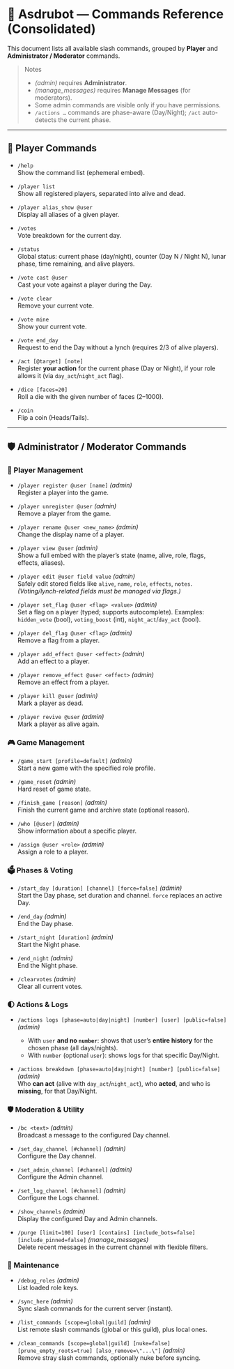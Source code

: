 # 📖 Asdrubot — Commands Reference (Consolidated)

This document lists all available slash commands, grouped by **Player** and **Administrator / Moderator** commands.

> Notes
> - *(admin)* requires **Administrator**.
> - *(manage_messages)* requires **Manage Messages** (for moderators).
> - Some admin commands are visible only if you have permissions.
> - `/actions …` commands are phase-aware (Day/Night); `/act` auto-detects the current phase.

---

## 👥 Player Commands

- `/help`  
  Show the command list (ephemeral embed).

- `/player list`  
  Show all registered players, separated into alive and dead.

- `/player alias_show @user`  
  Display all aliases of a given player.

- `/votes`  
  Vote breakdown for the current day.

- `/status`  
  Global status: current phase (day/night), counter (Day N / Night N), lunar phase, time remaining, and alive players.

- `/vote cast @user`  
  Cast your vote against a player during the Day.

- `/vote clear`  
  Remove your current vote.

- `/vote mine`  
  Show your current vote.

- `/vote end_day`  
  Request to end the Day without a lynch (requires 2/3 of alive players).

- `/act [@target] [note]`  
  Register **your action** for the current phase (Day or Night), if your role allows it (via `day_act`/`night_act` flag).

- `/dice [faces=20]`  
  Roll a die with the given number of faces (2–1000).

- `/coin`  
  Flip a coin (Heads/Tails).

---

## 🛡️ Administrator / Moderator Commands

### 👥 Player Management
- `/player register @user [name]` *(admin)*  
  Register a player into the game.

- `/player unregister @user` *(admin)*  
  Remove a player from the game.

- `/player rename @user <new_name>` *(admin)*  
  Change the display name of a player.

- `/player view @user` *(admin)*  
  Show a full embed with the player’s state (name, alive, role, flags, effects, aliases).

- `/player edit @user field value` *(admin)*  
  Safely edit stored fields like `alive`, `name`, `role`, `effects`, `notes`.  
  _(Voting/lynch-related fields must be managed via flags.)_

- `/player set_flag @user <flag> <value>` *(admin)*  
  Set a flag on a player (typed; supports autocomplete). Examples: `hidden_vote` (bool), `voting_boost` (int), `night_act`/`day_act` (bool).

- `/player del_flag @user <flag>` *(admin)*  
  Remove a flag from a player.

- `/player add_effect @user <effect>` *(admin)*  
  Add an effect to a player.

- `/player remove_effect @user <effect>` *(admin)*  
  Remove an effect from a player.

- `/player kill @user` *(admin)*  
  Mark a player as dead.

- `/player revive @user` *(admin)*  
  Mark a player as alive again.

### 🎮 Game Management
- `/game_start [profile=default]` *(admin)*  
  Start a new game with the specified role profile.

- `/game_reset` *(admin)*  
  Hard reset of game state.

- `/finish_game [reason]` *(admin)*  
  Finish the current game and archive state (optional reason).

- `/who [@user]` *(admin)*  
  Show information about a specific player.

- `/assign @user <role>` *(admin)*  
  Assign a role to a player.

### 🗳️ Phases & Voting
- `/start_day [duration] [channel] [force=false]` *(admin)*  
  Start the Day phase, set duration and channel. `force` replaces an active Day.

- `/end_day` *(admin)*  
  End the Day phase.

- `/start_night [duration]` *(admin)*  
  Start the Night phase.

- `/end_night` *(admin)*  
  End the Night phase.

- `/clearvotes` *(admin)*  
  Clear all current votes.

### 🌓 Actions & Logs
- `/actions logs [phase=auto|day|night] [number] [user] [public=false]` *(admin)*  
  - With `user` **and no `number`**: shows that user’s **entire history** for the chosen phase (all days/nights).  
  - With `number` (optional `user`): shows logs for that specific Day/Night.

- `/actions breakdown [phase=auto|day|night] [number] [public=false]` *(admin)*  
  Who **can act** (alive with `day_act`/`night_act`), who **acted**, and who is **missing**, for that Day/Night.

### 🛡️ Moderation & Utility
- `/bc <text>` *(admin)*  
  Broadcast a message to the configured Day channel.

- `/set_day_channel [#channel]` *(admin)*  
  Configure the Day channel.

- `/set_admin_channel [#channel]` *(admin)*  
  Configure the Admin channel.

- `/set_log_channel [#channel]` *(admin)*  
  Configure the Logs channel.

- `/show_channels` *(admin)*  
  Display the configured Day and Admin channels.

- `/purge [limit=100] [user] [contains] [include_bots=false] [include_pinned=false]` *(manage_messages)*  
  Delete recent messages in the current channel with flexible filters.

### 🧰 Maintenance
- `/debug_roles` *(admin)*  
  List loaded role keys.

- `/sync_here` *(admin)*  
  Sync slash commands for the current server (instant).

- `/list_commands [scope=global|guild]` *(admin)*  
  List remote slash commands (global or this guild), plus local ones.

- `/clean_commands [scope=global|guild] [nuke=false] [prune_empty_roots=true] [also_remove=\"...\"]` *(admin)*  
  Remove stray slash commands, optionally nuke before syncing.
